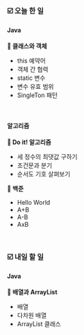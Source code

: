 ### ☑️  오늘 한 일
#### Java
<strong>📌 클래스와 객체</strong>
  - this 예약어
  - 객체 간 협력
  - static 변수
  - 변수 유효 범위
  - SingleTon 패턴

<br>

#### 알고리즘
<strong>📖 Do it! 알고리즘</strong>
  - 세 정수의 최댓값 구하기
  - 조건문과 분기
  - 순서도 기호 살펴보기

<strong>🥉 백준</strong>
  - Hello World
  - A+B
  - A-B
  - AxB

<br>

### ☑️  내일 할 일
#### Java
<strong>📌 배열과 ArrayList</strong>
  - 배열
  - 다차원 배열
  - ArrayList 클래스 